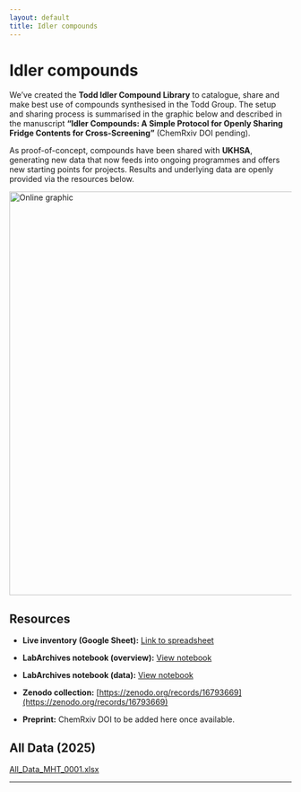 ```yaml
---
layout: default
title: Idler compounds
---
```


# Idler compounds

We’ve created the **Todd Idler Compound Library** to catalogue, share and make best use of compounds synthesised in the Todd Group. The setup and sharing process is summarised in the graphic below and described in the manuscript **“Idler Compounds: A Simple Protocol for Openly Sharing Fridge Contents for Cross-Screening”** (ChemRxiv DOI pending).

As proof-of-concept, compounds have been shared with **UKHSA**, generating new data that now feeds into ongoing programmes and offers new starting points for projects. Results and underlying data are openly provided via the resources below.

<img width="1280" height="720" alt="Online graphic" src="https://github.com/user-attachments/assets/df1fd5cc-69b7-4acb-8479-dba43566edfd" />

 ## Resources

- **Live inventory (Google Sheet):**   [Link to spreadsheet](https://docs.google.com/spreadsheets/d/1heWWU_xi_NSQRvNA5_wRuw_vI9lhMzXithmAKnpZMWW/edit?gid=0)

- **LabArchives notebook (overview):**  [View notebook](https://uk-mynotebook.labarchives.com/share/Todd%2520Group%2520Compound%2520Library/MC4wfDlxNzcxLzAvVHJIZU5vZGUvMTcyMDU1ODAOdHw=wL)  

- **LabArchives notebook (data):**  [View notebook](https://uk-mynotebook.labarchives.com/share/Todd%2520Group%2520Compound%2520Library/MC4wfDlxNzcxLzAvVHJIZU5vZGUvMTcyMDU1ODAOdHw=wL)  

- **Zenodo collection:**  [https://zenodo.org/records/16793669](https://zenodo.org/records/16793669)

- **Preprint:** ChemRxiv DOI to be added here once available.


## All Data (2025)

[All_Data_MHT_0001.xlsx](https://github.com/user-attachments/files/21771479/All_Data_MHT_0001.xlsx)



---

